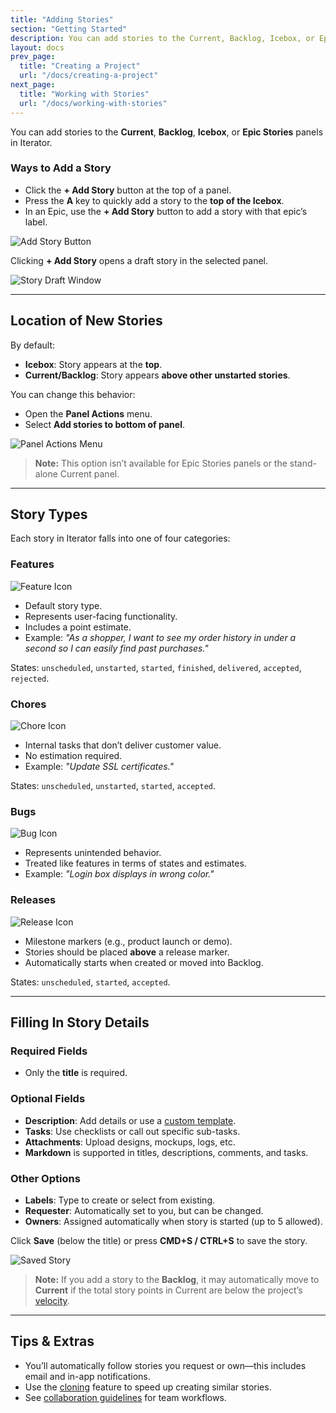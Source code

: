 ```yaml
---
title: "Adding Stories"
section: "Getting Started"
description: You can add stories to the Current, Backlog, Icebox, or Epic Stories panels in Iterator.
layout: docs
prev_page:
  title: "Creating a Project"
  url: "/docs/creating-a-project"
next_page:
  title: "Working with Stories"
  url: "/docs/working-with-stories"
---
```


You can add stories to the **Current**, **Backlog**, **Icebox**, or **Epic Stories** panels in Iterator.

### Ways to Add a Story

* Click the **+ Add Story** button at the top of a panel.
* Press the **A** key to quickly add a story to the **top of the Icebox**.
* In an Epic, use the **+ Add Story** button to add a story with that epic’s label.

![Add Story Button]()

Clicking **+ Add Story** opens a draft story in the selected panel.

![Story Draft Window]()

---

## Location of New Stories

By default:

* **Icebox**: Story appears at the **top**.
* **Current/Backlog**: Story appears **above other unstarted stories**.

You can change this behavior:

* Open the **Panel Actions** menu.
* Select **Add stories to bottom of panel**.

![Panel Actions Menu]()

> **Note:** This option isn’t available for Epic Stories panels or the stand-alone Current panel.

---

## Story Types

Each story in Iterator falls into one of four categories:

### Features

![Feature Icon]()

* Default story type.
* Represents user-facing functionality.
* Includes a point estimate.
* Example:
  *"As a shopper, I want to see my order history in under a second so I can easily find past purchases."*

States: `unscheduled`, `unstarted`, `started`, `finished`, `delivered`, `accepted`, `rejected`.

### Chores

![Chore Icon]()

* Internal tasks that don’t deliver customer value.
* No estimation required.
* Example: *"Update SSL certificates."*

States: `unscheduled`, `unstarted`, `started`, `accepted`.

### Bugs

![Bug Icon]()

* Represents unintended behavior.
* Treated like features in terms of states and estimates.
* Example: *"Login box displays in wrong color."*

### Releases

![Release Icon]()

* Milestone markers (e.g., product launch or demo).
* Stories should be placed **above** a release marker.
* Automatically starts when created or moved into Backlog.

States: `unscheduled`, `started`, `accepted`.

---

## Filling In Story Details

### Required Fields

* Only the **title** is required.

### Optional Fields

* **Description**: Add details or use a [custom template](/docs/story_templates).
* **Tasks**: Use checklists or call out specific sub-tasks.
* **Attachments**: Upload designs, mockups, logs, etc.
* **Markdown** is supported in titles, descriptions, comments, and tasks.

### Other Options

* **Labels**: Type to create or select from existing.
* **Requester**: Automatically set to you, but can be changed.
* **Owners**: Assigned automatically when story is started (up to 5 allowed).

Click **Save** (below the title) or press **CMD+S / CTRL+S** to save the story.

![Saved Story]()

> **Note:** If you add a story to the **Backlog**, it may automatically move to **Current** if the total story points in Current are below the project’s [velocity](/docs/planning_with_velocity).

---

## Tips & Extras

* You’ll automatically follow stories you request or own—this includes email and in-app notifications.
* Use the [cloning](/docs/making_copies_of_stories) feature to speed up creating similar stories.
* See [collaboration guidelines](/docs/collaborating_with_comments) for team workflows.
